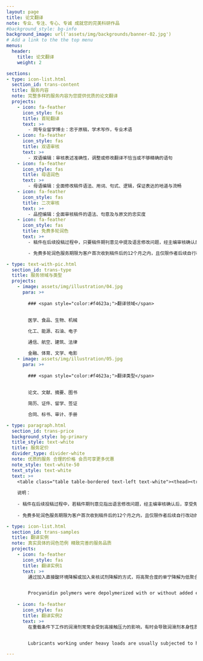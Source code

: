 ```yaml
---
layout: page
title: 论文翻译
note: 专业、专注、专心、专诚 成就您的完美科研作品
#background_style: bg-info
background_image: url('assets/img/backgrounds/banner-02.jpg')
# Add a link to the the top menu
menus:
  header:
    title: 论文翻译
    weight: 2

sections:
- type: icon-list.html
  section_id: trans-content
  title: 服务内容
  note: 完整多样的服务内容为您提供优质的论文翻译
  projects:
    - icon: fa-feather
      icon_style: fas
      title: 首轮翻译
      text: >+
        - 同专业留学博士：忠于原稿，学术写作，专业术语
    - icon: fa-feather
      icon_style: fas
      title: 双语审核
      text: >+
        - 双语编辑：审核表述准确性，调整或修改翻译不恰当或不够精确的语句
    - icon: fa-feather
      icon_style: fas
      title: 母语润色
      text: >+
        - 母语编辑：全面修改稿件语法、用词、句式、逻辑，保证表达的地道与流畅
    - icon: fa-feather
      icon_style: fas
      title: 二次审核
      text: >+
        - 品控编辑：全面审核稿件的语法、句意及与原文的忠实度
    - icon: fa-feather
      icon_style: fas
      title: 免费多轮润色
      text: >+
        - 稿件在后续投稿过程中，只要稿件期刊意见中提及语言修改问题，经主编审核确认后，享受免费多轮修订

        - 免费多轮润色服务期限为客户首次收到稿件后的12个月之内，且仅限作者后续自行改动的总词数小于300词的稿件，超出词数部分单独计价

- type: text-with-pic.html
  section_id: trans-type
  title: 服务领域与类型
  projects:
    - image: assets/img/illustration/04.jpg
      para: >+
        
        ### <span style="color:#f4623a;">翻译领域</span>
        
      
        医学、食品、生物、机械

        化工、能源、石油、电子

        通信、航空、建筑、法律

        金融、体育、文学、电影
    - image: assets/img/illustration/05.jpg
      para: >+
        
        ### <span style="color:#f4623a;">翻译类型</span>
        
      
        论文、文献、摘要、图书

        简历、证件、留学、签证

        合同、标书、审计、手册

- type: paragraph.html
  section_id: trans-price
  background_style: bg-primary
  title_style: text-white
  title: 服务定价
  divider_type: divider-white
  note: 优质的服务 合理的价格 会员可享更多优惠
  note_style: text-white-50
  text_style: text-white
  text: >+
    <table class="table table-bordered text-left text-white"><thead><tr><th>服务类型</th><th>非会员价</th><th>会员价</th></tr></thead><tbody><tr><th>中译英</th><td>880元/千字</td><td>800元/千字</td></tr><tr><th>英译中</th><td>380元/千词</td><td>350元/千词</td></tr></tbody></table>
    
    说明：
    
    - 稿件在后续投稿过程中，若稿件期刊意见指出语言修改问题，经主编审核确认后，享受免费多轮修订；
    
    - 免费多轮润色服务期限为客户首次收到稿件后的12个月之内，且仅限作者后续自行改动的总词数小于原稿件总词数10%的稿件，超出词数部分单独计价。

- type: icon-list.html
  section_id: trans-samples
  title: 翻译实例
  note: 真实具体的润色范例 精致完善的服务品质
  projects:
    - icon: fa-feather
      icon_style: fas
      title: 翻译实例1
      text: >+
        通过加入直接酸环境降解或加入亲核试剂降解的方式，将高聚合度的单宁降解为低聚合度的单宁，促进其吸收利用。尽管吸收率低，但两种方法生成的寡聚体都能透过Caco-2单细胞层。在加入表儿茶素的反应条件下，每毫克部分纯化物可降解获得644 ug低聚体。当不加入表儿茶素时，每毫克部分纯化物可降解生成202 ug低聚体。


        Procyanidin polymers were depolymerized with or without added epicatechin and yielded 644 μg and 202 μg oligomers per mg partially purified polymers respectively. Oligomers yielded from both methods transported through Caco-2 cell monolayer albeit absorption rates were low.
        
    - icon: fa-feather
      icon_style: fas
      title: 翻译实例2
      text: >+
        在重载条件下工作的润滑剂常常会受到高接触压力的影响，有时会导致润滑剂本身性质发生改变从而造成摩擦副失效。由于实验设备的欠缺，目前对润滑剂性能的研究只能在1GPa以下的压力下进行。利用自制的新型膜厚测量仪测量GL-5 型齿轮油在不同卷吸速度和接触压力下的干涉图像，最大接触压力达到3GPa，并计算得到膜厚曲线进行成膜性能和润滑特性分析。


        Lubricants working under heavy loads are usually subjected to high contact pressure, which give rise to unexpected effect on tribological properties of the lubricants. The lubricating film may break down, leading to failure of the frictional pair. However, due to limitation of apparatus, studies focusing on tribological properties of lubricants were performed under contact pressure less than 1 GPa. In this study, a novel equipment is developed to obtain interferometer image of contact under lubrication at high contact pressure up to 3GPa. The film thickness of GL-5 gear oil was measured using the new setup and its lubricating properties were analyzed. 

---
```

